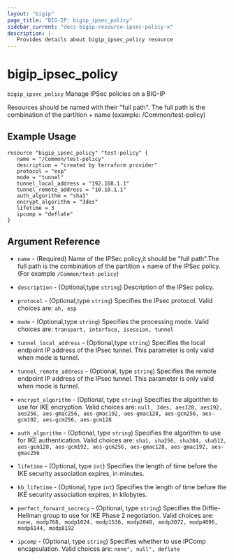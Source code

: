 ```yaml
---
layout: "bigip"
page_title: "BIG-IP: bigip_ipsec_policy"
sidebar_current: "docs-bigip-resource-ipsec-policy-x"
description: |-
   Provides details about bigip_ipsec_policy resource
---
```


# bigip_ipsec_policy

`bigip_ipsec_policy` Manage IPSec policies on a BIG-IP

Resources should be named with their "full path". The full path is the combination of the partition + name (example: /Common/test-policy)


## Example Usage

```hcl
resource "bigip_ipsec_policy" "test-policy" {
   name = "/Common/test-policy"
   description = "created by terraform provider"
   protocol = "esp"
   mode = "tunnel"
   tunnel_local_address = "192.168.1.1"
   tunnel_remote_address = "10.10.1.1"
   auth_algorithm = "sha1"
   encrypt_algorithm = "3des"
   lifetime = 3
   ipcomp = "deflate"
}
```      

## Argument Reference
* `name` - (Required) Name of the IPSec policy,it should be "full path".The full path is the combination of the partition + name of the IPSec policy.(For example `/Common/test-policy`)

* `description` - (Optional,type `string`) Description of the IPSec policy.

* `protocol` - (Optional,type `string`) Specifies the IPsec protocol. Valid choices are: `ah, esp` 

* `mode` - (Optional,type `string`) Specifies the processing mode. Valid choices are: `transport, interface, isession, tunnel`

* `tunnel_local_address` - (Optional,type `string`) Specifies the local endpoint IP address of the IPsec tunnel. This parameter is only valid when mode is tunnel.

* `tunnel_remote_address` - (Optional, type `string`) Specifies the remote endpoint IP address of the IPsec tunnel. This parameter is only valid when mode is tunnel.

* `encrypt_algorithm` - (Optional, type `string`) Specifies the algorithm to use for IKE encryption. Valid choices are: `null, 3des, aes128, aes192, aes256, aes-gmac256,
  aes-gmac192, aes-gmac128, aes-gcm256, aes-gcm192, aes-gcm256, aes-gcm128`

* `auth_algorithm` - (Optional, type `string`) Specifies the algorithm to use for IKE authentication. Valid choices are: `sha1, sha256, sha384, sha512, aes-gcm128,
  aes-gcm192, aes-gcm256, aes-gmac128, aes-gmac192, aes-gmac256`

* `lifetime` - (Optional, type `int`) Specifies the length of time before the IKE security association expires, in minutes.

* `kb_lifetime` - (Optional, type `int`) Specifies the length of time before the IKE security association expires, in kilobytes.

* `perfect_forward_secrecy` - (Optional, type `string`) Specifies the Diffie-Hellman group to use for IKE Phase 2 negotiation. Valid choices are: `none, modp768, modp1024, modp1536, modp2048, modp3072,
  modp4096, modp6144, modp8192`

* `ipcomp` - (Optional, type `string`) Specifies whether to use IPComp encapsulation. Valid choices are: `none", null", deflate`

